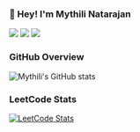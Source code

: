 ### 👋 Hey! I'm Mythili Natarajan

[![](https://img.shields.io/badge/Resume%20-%20green?style=flat)](https://mythili2005.github.io/mythili2005/)
[![](https://img.shields.io/badge/LinkedIn%20-%20gray?style=flat)](https://www.linkedin.com/in/mythili-natarajan-89a380259/)
[![](https://img.shields.io/badge/Email%20-%20darkblue?style=flat)](mailto:mythilinatarajan159@gmail.com)


### GitHub Overview

![Mythili's GitHub stats](https://github-readme-stats.vercel.app/api?username=mythili2005&show_icons=true)

### LeetCode Stats
  
[![LeetCode Stats](https://leetcard.jacoblin.cool/Mythili_N?&font=Montserrat&ext)](https://leetcode.com/Mythili_N/)
